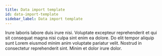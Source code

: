```yaml
---
title: Data import template
id: data-import-template
sidebar_label: Data import template
---
```


<!-- @part src="../parts/data-import-template/h1-data-import-template-description.md" -->

Irure laboris labore duis irure nisi. Voluptate excepteur reprehenderit et qui sit consequat magna nisi culpa sint enim ea dolore. Do elit tempor aliquip sunt Lorem eiusmod minim anim voluptate pariatur velit. Nostrud in consectetur reprehenderit sint. Minim et dolor irure dolor.
<!-- @/part -->

<!-- @part src="../parts/data-import-template/h1-data-import-template-body.md" -->
<!-- Your content goes here, replacing this comment -->
<!-- @/part -->

